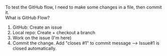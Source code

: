 To test the GitHub flow, I need to make some changes in a file, then commit it.  
What is GitHub Flow?  
1. GitHub: Create an issue  
2. Local repo: Create + checkout a branch  
3. Work on the issue (I'm here)  
4. Commit the change. Add "closes #1" to commit message --> Issue#1 is closed automatically.  
